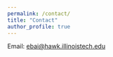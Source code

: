 ```yaml
---
permalink: /contact/
title: "Contact"
author_profile: true
---
```


Email: ebai@hawk.illinoistech.edu
